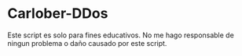 # Carlober-DDos
Este script es solo para fines educativos. No me hago responsable de ningun problema o daño causado por este script.
